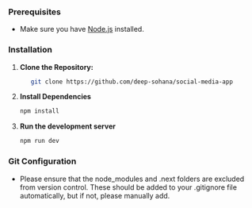 ### Prerequisites

- Make sure you have [Node.js](https://nodejs.org/) installed.

### Installation

1. **Clone the Repository:**

   ```bash
      git clone https://github.com/deep-sohana/social-media-app

   ```

2. **Install Dependencies**

   ```bash
   npm install

   ```

3. **Run the development server**

   ```bash
   npm run dev
   ```

### Git Configuration

- Please ensure that the node_modules and .next folders are excluded from version control. These should be added to your .gitignore file automatically, but if not, please manually add.
